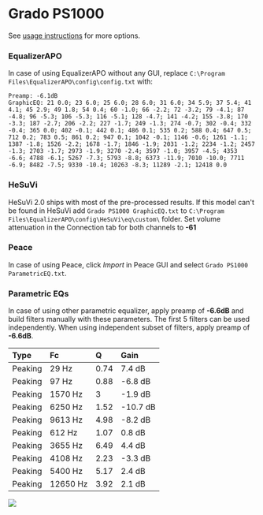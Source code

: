 # Grado PS1000
See [usage instructions](https://github.com/jaakkopasanen/AutoEq#usage) for more options.

### EqualizerAPO
In case of using EqualizerAPO without any GUI, replace `C:\Program Files\EqualizerAPO\config\config.txt`
with:
```
Preamp: -6.1dB
GraphicEQ: 21 0.0; 23 6.0; 25 6.0; 28 6.0; 31 6.0; 34 5.9; 37 5.4; 41 4.1; 45 2.9; 49 1.8; 54 0.4; 60 -1.0; 66 -2.2; 72 -3.2; 79 -4.1; 87 -4.8; 96 -5.3; 106 -5.3; 116 -5.1; 128 -4.7; 141 -4.2; 155 -3.8; 170 -3.3; 187 -2.7; 206 -2.2; 227 -1.7; 249 -1.3; 274 -0.7; 302 -0.4; 332 -0.4; 365 0.0; 402 -0.1; 442 0.1; 486 0.1; 535 0.2; 588 0.4; 647 0.5; 712 0.2; 783 0.5; 861 0.2; 947 0.1; 1042 -0.1; 1146 -0.6; 1261 -1.1; 1387 -1.8; 1526 -2.2; 1678 -1.7; 1846 -1.9; 2031 -1.2; 2234 -1.2; 2457 -1.3; 2703 -1.7; 2973 -1.9; 3270 -2.4; 3597 -1.0; 3957 -4.5; 4353 -6.6; 4788 -6.1; 5267 -7.3; 5793 -8.8; 6373 -11.9; 7010 -10.0; 7711 -6.9; 8482 -7.5; 9330 -10.4; 10263 -8.3; 11289 -2.1; 12418 0.0
```

### HeSuVi
HeSuVi 2.0 ships with most of the pre-processed results. If this model can't be found in HeSuVi add
`Grado PS1000 GraphicEQ.txt` to `C:\Program Files\EqualizerAPO\config\HeSuVi\eq\custom\` folder.
Set volume attenuation in the Connection tab for both channels to **-61**

### Peace
In case of using Peace, click *Import* in Peace GUI and select `Grado PS1000 ParametricEQ.txt`.

### Parametric EQs
In case of using other parametric equalizer, apply preamp of **-6.6dB** and build filters manually
with these parameters. The first 5 filters can be used independently.
When using independent subset of filters, apply preamp of **-6.6dB**.

| Type    | Fc       |    Q | Gain     |
|:--------|:---------|:-----|:---------|
| Peaking | 29 Hz    | 0.74 | 7.4 dB   |
| Peaking | 97 Hz    | 0.88 | -6.8 dB  |
| Peaking | 1570 Hz  | 3    | -1.9 dB  |
| Peaking | 6250 Hz  | 1.52 | -10.7 dB |
| Peaking | 9613 Hz  | 4.98 | -8.2 dB  |
| Peaking | 612 Hz   | 1.07 | 0.8 dB   |
| Peaking | 3655 Hz  | 6.49 | 4.4 dB   |
| Peaking | 4108 Hz  | 2.23 | -3.3 dB  |
| Peaking | 5400 Hz  | 5.17 | 2.4 dB   |
| Peaking | 12650 Hz | 3.92 | 2.1 dB   |

![](https://raw.githubusercontent.com/jaakkopasanen/AutoEq/master/results/innerfidelity/sbaf-serious/Grado%20PS1000/Grado%20PS1000.png)